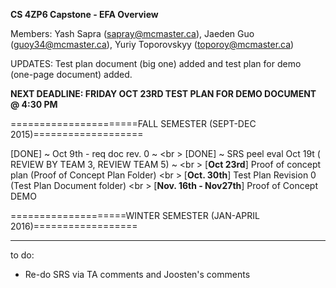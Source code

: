 __CS 4ZP6 Capstone - EFA Overview__

Members: Yash Sapra (sapray@mcmaster.ca), Jaeden Guo (guoy34@mcmaster.ca), Yuriy Toporovskyy (toporoy@mcmaster.ca)

UPDATES: Test plan document (big one) added and test plan for demo (one-page document) added.

**NEXT DEADLINE: FRIDAY OCT 23RD TEST PLAN FOR DEMO DOCUMENT @ 4:30 PM**

======================FALL SEMESTER (SEPT-DEC 2015)=================== 

[DONE] ~ Oct 9th - req doc rev. 0 ~ <br \>
[DONE] ~ SRS peel eval Oct 19t ( REVIEW BY TEAM 3, REVIEW TEAM 5) ~ <br \>
[__Oct 23rd__] Proof of concept plan (Proof of Concept Plan Folder)  <br \>
[__Oct. 30th__] Test Plan Revision 0 (Test Plan Document folder)  <br \>
[__Nov. 16th - Nov27th__] Proof of Concept DEMO 

====================WINTER SEMESTER (JAN-APRIL 2016)==================







--------------------------------------------------------------------
to do:
- Re-do SRS via TA comments and Joosten's comments
